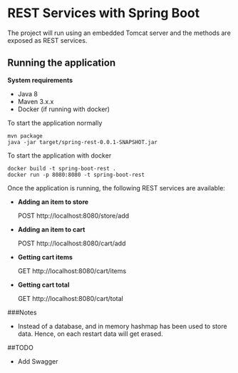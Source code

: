 # REST Services with Spring Boot

The project will run using an embedded Tomcat server and the methods are exposed as REST services.

## Running the application

**System requirements**

- Java 8
- Maven 3.x.x
- Docker (if running with docker)

To start the application normally

    mvn package
    java -jar target/spring-rest-0.0.1-SNAPSHOT.jar
    
To start the application with docker

    docker build -t spring-boot-rest .
    docker run -p 8080:8080 -t spring-boot-rest


Once the application is running, the following REST services are available:


* **Adding an item to store**

  POST  http://localhost:8080/store/add

* **Adding an item to cart**

  POST  http://localhost:8080/cart/add
    
* **Getting cart items**

  GET  http://localhost:8080/cart/items
    
* **Getting cart total**

   GET http://localhost:8080/cart/total

    
###Notes
- Instead of a database, and in memory hashmap has been used to store data. Hence, on each restart data will get erased.

##TODO
- Add Swagger
